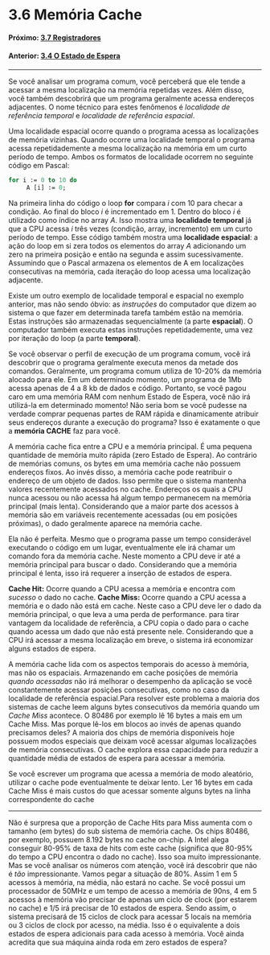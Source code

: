 
# 3.6 Memória Cache

#### Próximo: [3.7 Registradores](./registradores.md)  
#### Anterior: [3.4 O Estado de Espera](./estado_espera.md)  

---  
Se você analisar um programa comum, você perceberá que ele tende a acessar a mesma localização na memória repetidas vezes. Além disso, você também descobrirá que um programa geralmente acessa endereços adjacentes. O nome técnico para estes fenômenos é _localidade de referência temporal_ e _localidade de referência espacial_.  

Uma localidade espacial ocorre quando o programa acessa as localizações de memória vizinhas. Quando ocorre uma localidade temporal o programa acessa repetidademente a mesma localização na memória em um curto período de tempo. Ambos os formatos de localidade ocorrem no seguinte código em Pascal:  

```pascal
for i := 0 to 10 do
     A [i] := 0;
```
Na primeira linha do código o loop **for** compara _i_ com 10 para checar a condição. Ao final do bloco _i_ é incrementado em 1. Dentro do bloco _i_ é utilizado como índice no array _A_. Isso mostra uma **localidade temporal** já que a CPU acessa _i_ três vezes (condição, array, incremento) em um curto período de tempo.  Esse código também mostra uma **localidade espacial**: a ação do loop em si zera todos os elementos do array _A_ adicionando um zero na primeira posição e então na segunda e assim sucessivamente. Assumindo que o Pascal armazena os elementos de A em localizações consecutivas na memória, cada iteração do loop acessa uma localização adjacente.  

Existe um outro exemplo de localidade temporal e espacial no exemplo anterior, mas não sendo óbvio: as _instruções_ do computador que dizem ao sistema o que fazer em determinada tarefa também estão na memória. Estas instruções são armazenadas sequencialmente (a parte **espacial**). O computador também executa estas instruções repetidademente, uma vez por iteração do loop (a parte **temporal**).  

Se você observar o perfil de execução de um programa comum, você irá descobrir que o programa geralmente executa menos da metade dos comandos. Geralmente, um programa comum utiliza de 10-20% da memória alocado para ele. Em um determinado momento, um programa de 1Mb acessa apenas de 4 a 8 kb de dados e código. Portanto, se você pagou caro em uma memória RAM com nenhum Estado de Espera, você não irá utilizá-la em determinado momento! Não seria bom se você pudesse na verdade comprar pequenas partes de RAM rápida e dinamicamente atribuir seus endereços durante a execução do programa? Isso é exatamente o que a **memória CACHE** faz para você.  

A memória cache fica entre a CPU e a memória principal. É uma pequena quantidade de memória muito rápida (zero Estado de Espera). Ao contrário de memórias comuns, os bytes em uma memória cache não possuem endereços fixos. Ao invés disso, a memória cache pode reatribuir o endereço de um objeto de dados. Isso permite que o sistema mantenha valores recentemente acessados no cache. Endereços os quais a CPU nunca acessou ou não acessa há algum tempo permanecem na memória principal (mais lenta). Considerando que a maior parte dos acessos à memória são em variáveis recentemente acessadas (ou em posições próximas), o dado geralmente aparece na memória cache.  

Ela não é perfeita. Mesmo que o programa passe um tempo considerável executando o código em um lugar, eventualmente ele irá chamar um comando fora da memória cache. Neste momento a CPU deve ir até a memória principal para buscar o dado. Considerando que a memória principal é lenta, isso irá requerer a inserção de estados de espera.  

**Cache Hit:** Ocorre quando a CPU acessa a memória e encontra com _sucesso_ o dado no cache.
**Cache Miss:** Ocorre quando a CPU acessa a memória e o dado não está em cache. Neste caso a CPU deve ler o dado da memória principal, o que leva a uma perda de performance.  para tirar vantagem da localidade de referência, a CPU copia o dado para o cache quando acessa um dado que não está presente nele. Considerando que a CPU irá acessar a mesma localização em breve, o sistema irá economizar alguns estados de espera.  

A memória cache lida com os aspectos temporais do acesso à memória, mas não os espaciais. Armazenando em cache posições de memória _quando acessadas_ não irá melhorar o desempenho da aplicação se você constantemente acessar posições consecutivas, como no caso da localidade de referência espacial.Para resolver este problema a maioria dos sistemas de cache leem alguns bytes consecutivos da memória quando um _Cache Miss_ acontece. O 80486 por exemplo lê 16 bytes a mais em um Cache Miss. Mas porque lê-los em blocos ao invés de apenas quando precisamos deles? A maioria dos chips de memória disponíveis hoje possuem modos especiais que deixam você acessar algumas localizações de memória consecutivas. O cache explora essa capacidade para reduzir a quantidade média de estados de espera para acessar a memória.  

Se você escrever um programa que acessa a memória de modo aleatório, utilizar o cache pode eventualmente te deixar lento. Ler 16 bytes em cada Cache Miss é mais custos do que acessar somente alguns bytes na linha correspondente do cache  

---  

Não é surpresa que a proporção de Cache Hits para Miss aumenta com o tamanho (em bytes) do sub sistema de memória cache. Os chips 80486, por exemplo, possuem 8.192 bytes no cache on-chip. A Intel alega conseguir 80-95% de taxa de hits com este cache (significa que 80-95% do tempo a CPU encontra o dado no cache). Isso soa muito impressionante. Mas se você analisar os números com atenção, você irá descobrir que não é _tão_ impressionante. Vamos pegar a situação de 80%. Assim 1 em 5 acessos à memória, na média, não estará no cache. Se você possui um processador de 50MHz e um tempo de acesso a memória de 90ns, 4 em 5 acessos à memória vão precisar de apenas um ciclo de clock (por estarem no cache) e 1/5 irá precisar de 10 estados de espera. Sendo assim, o sistema precisará de 15 ciclos de clock para acessar 5 locais na memória ou 3 ciclos de clock por acesso, na média. Isso é o equivalente a dois estados de espera adicionais para cada acesso à memória. Você ainda acredita que sua máquina ainda roda em zero estados de espera?  